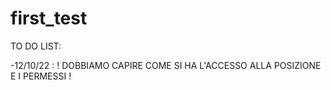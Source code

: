 # first_test

TO DO LIST: 

-12/10/22 : ! DOBBIAMO CAPIRE COME SI HA L'ACCESSO ALLA POSIZIONE E I PERMESSI !

